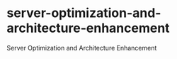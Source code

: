 # server-optimization-and-architecture-enhancement
Server Optimization and Architecture Enhancement
